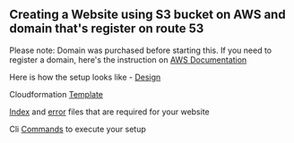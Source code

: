 ## Creating a Website using S3 bucket on AWS and domain that's register on route 53


Please note: Domain was purchased before starting this. If you need to register a domain, here's the instruction on [AWS Documentation](https://docs.aws.amazon.com/Route53/latest/DeveloperGuide/domain-register.html)

Here is how the setup looks like - [Design](WebsiteUsingS3&Route53\setup_pic.png)

Cloudformation [Template](WebsiteUsingS3&Route53\website.yaml) 

[Index](WebsiteUsingS3&Route53\index.html) and [error](CustomUrlWebsite\error.html) files that are required for your website

Cli [Commands](WebsiteUsingS3&Route53/website.yaml) to execute your setup
